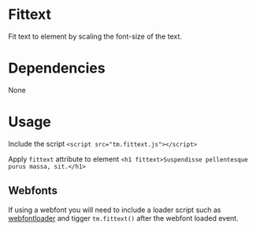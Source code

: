 # Fittext
Fit text to element by scaling the font-size of the text.

# Dependencies
None

# Usage
Include the script
`<script src="tm.fittext.js"></script>`

Apply `fittext` attribute to element
`<h1 fittext>Suspendisse pellentesque purus massa, sit.</h1>`

## Webfonts
If using a webfont you will need to include a loader script such as [webfontloader](https://github.com/typekit/webfontloader) and tigger `tm.fittext()` after the webfont loaded event.

